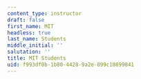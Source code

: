 ```yaml
---
content_type: instructor
draft: false
first_name: MIT
headless: true
last_name: Students
middle_initial: ''
salutation: ''
title: MIT Students
uid: f993df0b-1b80-4428-9a2e-899c10899841
---
```


